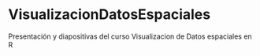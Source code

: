 # VisualizacionDatosEspaciales
Presentación y diapositivas del curso Visualizacion de Datos espaciales en R
